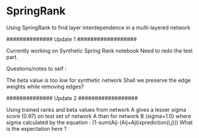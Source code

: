 # SpringRank
Using SpringRank to find layer interdependence in a multi-layered network

############## Update 1 ##################

Currently working on Synthetic Spring Rank notebook
Need to redo the test part.

Questions/notes to self : 

The beta value is too low for synthetic network
Shall we preserve the edge weights while removing edges?


############## Update 2 ##################

Using trained ranks and beta values from network A gives a lesser sigma score (0.97) on test set of network A than for network B (sigma=1.0)
where sigma calculated by the equation : (1-sum(Aij-(Aij+Aji)xprediction(i,j)))
What is the expectation here ?
